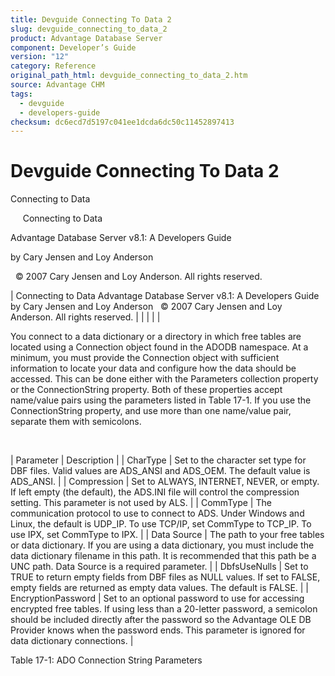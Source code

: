 ```yaml
---
title: Devguide Connecting To Data 2
slug: devguide_connecting_to_data_2
product: Advantage Database Server
component: Developer’s Guide
version: "12"
category: Reference
original_path_html: devguide_connecting_to_data_2.htm
source: Advantage CHM
tags:
  - devguide
  - developers-guide
checksum: dc6ecd7d5197c041ee1dcda6dc50c11452897413
---
```


# Devguide Connecting To Data 2

Connecting to Data

     Connecting to Data

Advantage Database Server v8.1: A Developers Guide

by Cary Jensen and Loy Anderson

  © 2007 Cary Jensen and Loy Anderson. All rights reserved.

| Connecting to Data  Advantage Database Server v8.1: A Developers Guide  by Cary Jensen and Loy Anderson    © 2007 Cary Jensen and Loy Anderson. All rights reserved. |  |  |  |  |

You connect to a data dictionary or a directory in which free tables are located using a Connection object found in the ADODB namespace. At a minimum, you must provide the Connection object with sufficient information to locate your data and configure how the data should be accessed. This can be done either with the Parameters collection property or the ConnectionString property. Both of these properties accept name/value pairs using the parameters listed in Table 17-1. If you use the ConnectionString property, and use more than one name/value pair, separate them with semicolons.

 

| Parameter | Description |
| CharType | Set to the character set type for DBF files. Valid values are ADS\_ANSI and ADS\_OEM. The default value is ADS\_ANSI. |
| Compression | Set to ALWAYS, INTERNET, NEVER, or empty. If left empty (the default), the ADS.INI file will control the compression setting. This parameter is not used by ALS. |
| CommType | The communication protocol to use to connect to ADS. Under Windows and Linux, the default is UDP\_IP. To use TCP/IP, set CommType to TCP\_IP. To use IPX, set CommType to IPX. |
| Data Source | The path to your free tables or data dictionary. If you are using a data dictionary, you must include the data dictionary filename in this path. It is recommended that this path be a UNC path. Data Source is a required parameter. |
| DbfsUseNulls | Set to TRUE to return empty fields from DBF files as NULL values. If set to FALSE, empty fields are returned as empty data values. The default is FALSE. |
| EncryptionPassword | Set to an optional password to use for accessing encrypted free tables. If using less than a 20-letter password, a semicolon should be included directly after the password so the Advantage OLE DB Provider knows when the password ends. This parameter is ignored for data dictionary connections. |

Table 17-1: ADO Connection String Parameters

